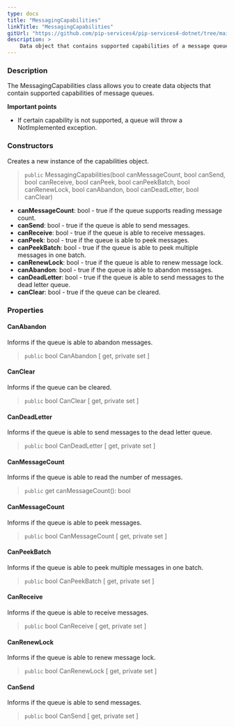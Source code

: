 ```yaml
---
type: docs
title: "MessagingCapabilities"
linkTitle: "MessagingCapabilities"
gitUrl: "https://github.com/pip-services4/pip-services4-dotnet/tree/main/pip-services4-messaging-dotnet"
description: >
    Data object that contains supported capabilities of a message queue. 
---
```


### Description

The MessagingCapabilities class allows you to create data objects that contain supported capabilities of message queues.

**Important points**

- If certain capability is not supported, a queue will throw a NotImplemented exception.

### Constructors

Creates a new instance of the capabilities object.

> `public` MessagingCapabilities(bool canMessageCount, bool canSend, bool canReceive, bool canPeek, bool canPeekBatch, bool canRenewLock, bool canAbandon, bool canDeadLetter, bool canClear)



- **canMessageCount**: bool - true if the queue supports reading message count.
- **canSend**: bool - true if the queue is able to send messages.
- **canReceive**: bool - true if the queue is able to receive messages.
- **canPeek**: bool - true if the queue is able to peek messages.
- **canPeekBatch**: bool - true if the queue is able to peek multiple messages in one batch.
- **canRenewLock**: bool - true if the queue is able to renew message lock.
- **canAbandon**: bool - true if the queue is able to abandon messages.
- **canDeadLetter**: bool - true if the queue is able to send messages to the dead letter queue.
- **canClear**: bool - true if the queue can be cleared.


### Properties


#### CanAbandon
Informs if the queue is able to abandon messages.

> `public` bool CanAbandon [ get, private set ]


#### CanClear
Informs if the queue can be cleared.

> `public` bool CanClear [ get, private set ]


#### CanDeadLetter
Informs if the queue is able to send messages to the dead letter queue.

> `public` bool CanDeadLetter [ get, private set ]


#### CanMessageCount
Informs if the queue is able to read the number of messages.

> `public` get canMessageCount(): bool


#### CanMessageCount
Informs if the queue is able to peek messages.

> `public` bool CanMessageCount [ get, private set ]


#### CanPeekBatch
Informs if the queue is able to peek multiple messages in one batch.

> `public` bool CanPeekBatch [ get, private set ]


#### CanReceive
Informs if the queue is able to receive messages.

> `public` bool CanReceive [ get, private set ]


#### CanRenewLock
Informs if the queue is able to renew message lock.

> `public` bool CanRenewLock [ get, private set ]

#### CanSend
Informs if the queue is able to send messages.

> `public` bool CanSend [ get, private set ]
